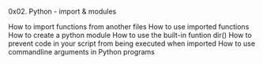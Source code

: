 0x02. Python - import & modules

How to import functions from another files
How to use imported functions
How to create a python module
How to use the built-in funtion dir()
How to prevent code in your script from being executed when imported
How to use commandline arguments in Python programs
